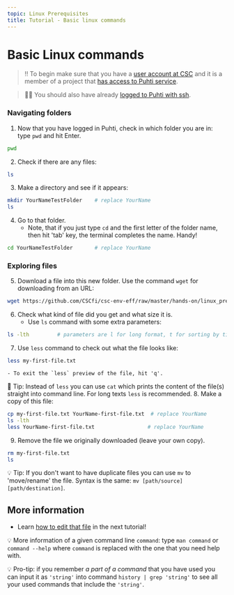```yaml
---
topic: Linux Prerequisites
title: Tutorial - Basic linux commands
---
```


# Basic Linux commands

> ‼️ To begin make sure that you have a [user account at CSC](https://docs.csc.fi/accounts/how-to-create-new-user-account/) and it is a member of a project that [has access to Puhti service](https://docs.csc.fi/accounts/how-to-add-service-access-for-project/).

> ☝🏻 You should also have already [logged to Puhti with ssh](https://csc-training.github.io/csc-env-eff/hands-on/connecting/ssh-puhti.html).

### Navigating folders

1. Now that you have logged in Puhti, check in which folder you are in: type `pwd` and hit Enter.
```bash
pwd
```
2. Check if there are any files:
```bash
ls
```
3. Make a directory and see if it appears:
```bash
mkdir YourNameTestFolder    # replace YourName
ls
```
4. Go to that folder. 
    - Note, that if you just type `cd` and the first letter of the folder name,  then hit 'tab' key, the terminal completes the name. Handy!
```bash
cd YourNameTestFolder       # replace YourName
```

### Exploring files 

5. Download a file into this new folder. Use the command `wget` for downloading from an URL:
```bash
wget https://github.com/CSCfi/csc-env-eff/raw/master/hands-on/linux_prerequisites/my-first-file.txt
```
6. Check what kind of file did you get and what size it is. 
    - Use `ls` command with some extra parameters:
```bash
ls -lth         # parameters are l for long format, t for sorting by time and h for convenient size units. Anything that starts with a hashtag is a comment and is not executed
```
7. Use `less` command to check out what the file looks like:
```bash
less my-first-file.txt
```
    - To exit the `less` preview of the file, hit 'q'.  
💭 Tip: Instead of `less` you can use `cat` which prints the content of the file(s) straight into command line. For long texts `less` is recommended.
8. Make a copy of this file:
```bash
cp my-first-file.txt YourName-first-file.txt  # replace YourName
ls -lth
less YourName-first-file.txt                 # replace YourName
```

9. Remove the file we originally downloaded (leave your own copy). 
```bash
rm my-first-file.txt
ls
```

💡 Tip: If you don't want to have duplicate files you can use `mv` to 'move/rename' the file. Syntax is the same: `mv [path/source] [path/destination]`.

## More information
- Learn [how to edit that file](https://csc-training.github.io/csc-env-eff/hands-on/linux_prerequisites/basic-file-editing.html) in the next tutorial!

💡 More information of a given command line `command`: type `man command` or `command --help` where `command` is replaced with the one that you need help with.

💡 Pro-tip: if you remember *a part of a command* that you have used you can input it as `'string'` into command `history | grep 'string'` to see all your used commands that include the `'string'`.